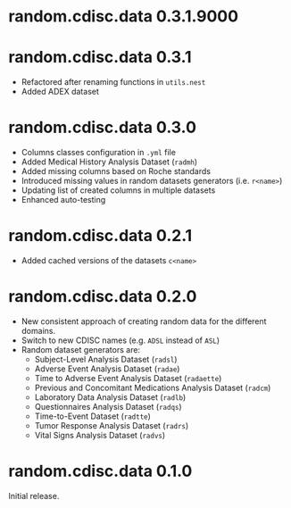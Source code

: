 # random.cdisc.data 0.3.1.9000

# random.cdisc.data 0.3.1

* Refactored after renaming functions in `utils.nest`
* Added ADEX dataset

# random.cdisc.data 0.3.0

* Columns classes configuration in `.yml` file
* Added Medical History Analysis Dataset (`radmh`)
* Added missing columns based on Roche standards
* Introduced missing values in random datasets generators (i.e. `r<name>`)
* Updating list of created columns in multiple datasets
* Enhanced auto-testing

# random.cdisc.data 0.2.1

* Added cached versions of the datasets `c<name>`

# random.cdisc.data 0.2.0

* New consistent approach of creating random data for the different domains.
* Switch to new CDISC names (e.g. `ADSL` instead of `ASL`)
* Random dataset generators are:
    - Subject-Level Analysis Dataset (`radsl`)
    - Adverse Event Analysis Dataset (`radae`)
    - Time to Adverse Event Analysis Dataset (`radaette`)
    - Previous and Concomitant Medications Analysis Dataset (`radcm`)
    - Laboratory Data Analysis Dataset (`radlb`)
    - Questionnaires Analysis Dataset (`radqs`)
    - Time-to-Event Dataset (`radtte`)
    - Tumor Response Analysis Dataset (`radrs`)
    - Vital Signs Analysis Dataset (`radvs`)

# random.cdisc.data 0.1.0

Initial release.
